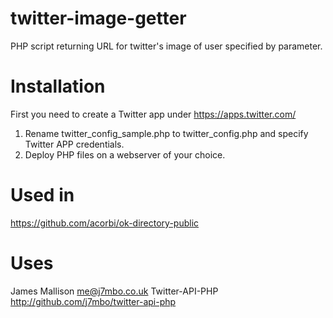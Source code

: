twitter-image-getter
====================

PHP script returning URL for twitter's image of user specified by parameter.

# Installation

First you need to create a Twitter app under https://apps.twitter.com/

1. Rename twitter_config_sample.php to twitter_config.php and specify Twitter APP credentials.
2. Deploy PHP files on a webserver of your choice.

# Used in

https://github.com/acorbi/ok-directory-public

# Uses

James Mallison <me@j7mbo.co.uk>
Twitter-API-PHP
http://github.com/j7mbo/twitter-api-php
